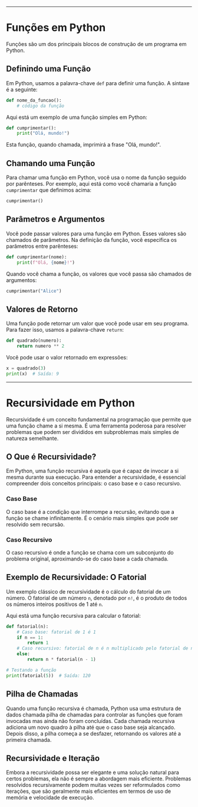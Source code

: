 
---
# Funções em Python

Funções são um dos principais blocos de construção de um programa em Python.

## Definindo uma Função

Em Python, usamos a palavra-chave `def` para definir uma função. A sintaxe é a seguinte:

```python
def nome_da_funcao():
    # código da função
```

Aqui está um exemplo de uma função simples em Python:

```python
def cumprimentar():
    print("Olá, mundo!")
```

Esta função, quando chamada, imprimirá a frase "Olá, mundo!".

## Chamando uma Função

Para chamar uma função em Python, você usa o nome da função seguido por parênteses. Por exemplo, aqui está como você chamaria a função `cumprimentar` que definimos acima:

```python
cumprimentar()
```

## Parâmetros e Argumentos

Você pode passar valores para uma função em Python. Esses valores são chamados de parâmetros. Na definição da função, você especifica os parâmetros entre parênteses:

```python
def cumprimentar(nome):
    print(f"Olá, {nome}!")
```

Quando você chama a função, os valores que você passa são chamados de argumentos:

```python
cumprimentar("Alice")
```

## Valores de Retorno

Uma função pode retornar um valor que você pode usar em seu programa. Para fazer isso, usamos a palavra-chave `return`:

```python
def quadrado(numero):
    return numero ** 2
```

Você pode usar o valor retornado em expressões:

```python
x = quadrado(3)
print(x)  # Saída: 9
```

---
# Recursividade em Python

Recursividade é um conceito fundamental na programação que permite que uma função chame a si mesma. É uma ferramenta poderosa para resolver problemas que podem ser divididos em subproblemas mais simples de natureza semelhante.

## O Que é Recursividade?

Em Python, uma função recursiva é aquela que é capaz de invocar a si mesma durante sua execução. Para entender a recursividade, é essencial compreender dois conceitos principais: o caso base e o caso recursivo.

### Caso Base

O caso base é a condição que interrompe a recursão, evitando que a função se chame infinitamente. É o cenário mais simples que pode ser resolvido sem recursão.

### Caso Recursivo

O caso recursivo é onde a função se chama com um subconjunto do problema original, aproximando-se do caso base a cada chamada.

## Exemplo de Recursividade: O Fatorial

Um exemplo clássico de recursividade é o cálculo do fatorial de um número. O fatorial de um número `n`, denotado por `n!`, é o produto de todos os números inteiros positivos de 1 até `n`.

Aqui está uma função recursiva para calcular o fatorial:

```python
def fatorial(n):
    # Caso base: fatorial de 1 é 1
    if n == 1:
        return 1
    # Caso recursivo: fatorial de n é n multiplicado pelo fatorial de n-1
    else:
        return n * fatorial(n - 1)

# Testando a função
print(fatorial(5))  # Saída: 120
```

## Pilha de Chamadas

Quando uma função recursiva é chamada, Python
usa uma estrutura de dados chamada pilha de chamadas para controlar as funções que foram invocadas mas ainda não foram concluídas. Cada chamada recursiva adiciona um novo quadro à pilha até que o caso base seja alcançado. Depois disso, a pilha começa a se desfazer, retornando os valores até a primeira chamada.

## Recursividade e Iteração

Embora a recursividade possa ser elegante e uma solução natural para certos problemas, ela não é sempre a abordagem mais eficiente. Problemas resolvidos recursivamente podem muitas vezes ser reformulados como iterações, que são geralmente mais eficientes em termos de uso de memória e velocidade de execução.

